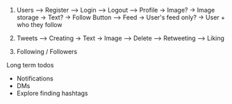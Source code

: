1. Users
   --> Register
   --> Login
   --> Logout
   --> Profile
   -> Image? -> Image storage
   -> Text?
   -> Follow Button
   --> Feed
   -> User's feed only?
   -> User + who they follow

2. Tweets
   --> Creating
   -> Text
   -> Image
   --> Delete
   --> Retweeting
   --> Liking

3. Following / Followers

Long term todos

- Notifications
- DMs
- Explore finding hashtags
